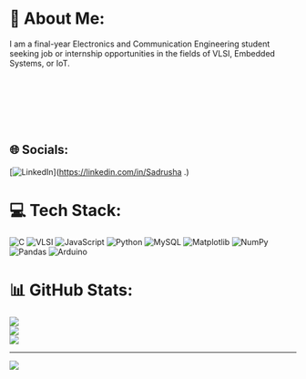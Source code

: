 # 💫 About Me:
I am a final-year Electronics and Communication Engineering student seeking job or internship opportunities in the fields of VLSI, Embedded Systems, or IoT.<br><br><br><br><br><br><br>


## 🌐 Socials:
[![LinkedIn](https://img.shields.io/badge/LinkedIn-%230077B5.svg?logo=linkedin&logoColor=white)](https://linkedin.com/in/Sadrusha .) 

# 💻 Tech Stack:
![C](https://img.shields.io/badge/c-%2300599C.svg?style=plastic&logo=c&logoColor=white) ![VLSI](https://img.shields.io/badge/html5-%23E34F26.svg?style=plastic&logo=html5&logoColor=white) ![JavaScript](https://img.shields.io/badge/javascript-%23323330.svg?style=plastic&logo=javascript&logoColor=%23F7DF1E) ![Python](https://img.shields.io/badge/python-3670A0?style=plastic&logo=python&logoColor=ffdd54) ![MySQL](https://img.shields.io/badge/mysql-4479A1.svg?style=plastic&logo=mysql&logoColor=white) ![Matplotlib](https://img.shields.io/badge/Matplotlib-%23ffffff.svg?style=plastic&logo=Matplotlib&logoColor=black) ![NumPy](https://img.shields.io/badge/numpy-%23013243.svg?style=plastic&logo=numpy&logoColor=white) ![Pandas](https://img.shields.io/badge/pandas-%23150458.svg?style=plastic&logo=pandas&logoColor=white) ![Arduino](https://img.shields.io/badge/-Arduino-00979D?style=plastic&logo=Arduino&logoColor=white)
# 📊 GitHub Stats:
![](https://github-readme-stats.vercel.app/api?username=Sadrusha&theme=dark&hide_border=false&include_all_commits=true&count_private=true)<br/>
![](https://github-readme-streak-stats.herokuapp.com/?user=Sadrusha&theme=dark&hide_border=false)<br/>
![](https://github-readme-stats.vercel.app/api/top-langs/?username=Sadrusha&theme=dark&hide_border=false&include_all_commits=true&count_private=true&layout=compact)

---
[![](https://visitcount.itsvg.in/api?id=Sadrusha&icon=0&color=0)](https://visitcount.itsvg.in)

<!-- Proudly created with GPRM ( https://gprm.itsvg.in ) -->
